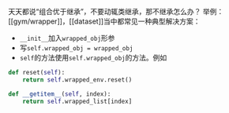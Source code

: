 天天都说“组合优于继承”，不要动辄类继承，那不继承怎么办？
举例：[[gym/wrapper]]，[[dataset]]当中都常见一种典型解决方案：
- `__init__`加入`wrapped_obj`形参
- 写`self.wrapped_obj = wrapped_obj`
- `self`的方法使用`self.wrapped_obj`的方法。例如
```python
def reset(self):
    return self.wrapped_env.reset()
```
```python
def __getitem__(self, index):
    return self.wrapped_list[index]
```